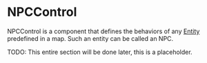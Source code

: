 # NPCControl

NPCControl is a component that defines the behaviors of any [Entity](../Entity.md) predefined in a map. Such an entity can be called an NPC.

TODO: This entire section will be done later, this is a placeholder.
